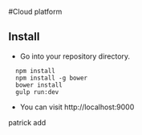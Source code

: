 #Cloud platform 
## Install
* Go into your repository directory.
```
  npm install
  npm install -g bower
  bower install
  gulp run:dev
```

* You can visit http://localhost:9000

patrick add

